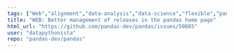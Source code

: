 ```yaml
---
tags: ["Web","alignment","data-analysis","data-science","flexible","pandas","python"]
title: "WEB: Better management of releases in the pandas home page"
html_url: "https://github.com/pandas-dev/pandas/issues/50885"
user: "datapythonista"
repo: "pandas-dev/pandas"
---
```


